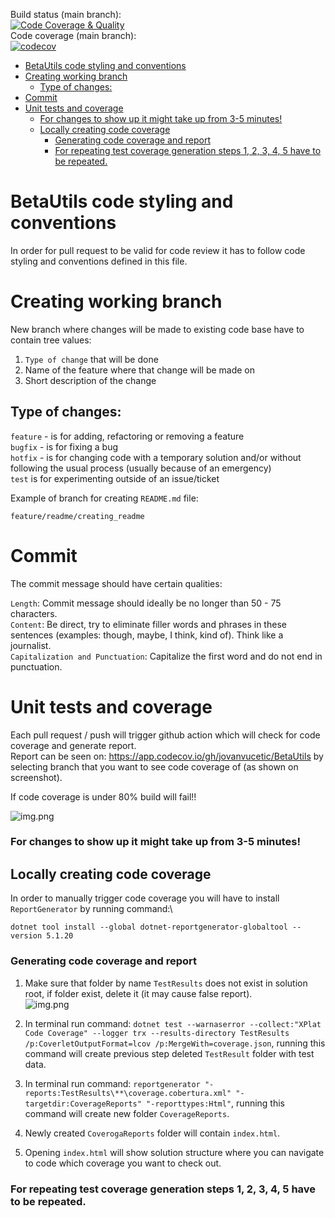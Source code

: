 Build status (main branch):\
[![Code Coverage & Quality](https://github.com/jovanvucetic/BetaUtils/actions/workflows/Code%20Coverage%20&%20Quality.yml/badge.svg)](https://github.com/jovanvucetic/BetaUtils/actions/workflows/Code%20Coverage%20&%20Quality.yml)\
Code coverage (main branch):\
[![codecov](https://codecov.io/gh/jovanvucetic/BetaUtils/branch/main/graph/badge.svg?token=HLRMMX05NP)](https://codecov.io/gh/jovanvucetic/BetaUtils)
<!-- TOC -->
* [BetaUtils code styling and conventions](#betautils-code-styling-and-conventions)
* [Creating working branch](#creating-working-branch)
  * [Type of changes:](#type-of-changes)
* [Commit](#commit)
* [Unit tests and coverage](#unit-tests-and-coverage)
    * [For changes to show up it might take up from 3-5 minutes!](#for-changes-to-show-up-it-might-take-up-from-3-5-minutes)
  * [Locally creating code coverage](#locally-creating-code-coverage)
    * [Generating code coverage and report](#generating-code-coverage-and-report)
    * [For repeating test coverage generation steps 1, 2, 3, 4, 5 have to be repeated.](#for-repeating-test-coverage-generation-steps-1-2-3-4-5-have-to-be-repeated)
<!-- TOC -->

# BetaUtils code styling and conventions

In order for pull request to be valid for code review it has to follow code styling and conventions defined in this
file.

# Creating working branch

New branch where changes will be made to existing code base have to contain tree values:

1. ```Type of change``` that will be done
2. Name of the feature where that change will be made on
3. Short description of the change

## Type of changes:

```feature``` - is for adding, refactoring or removing a feature\
```bugfix``` - is for fixing a bug\
```hotfix``` - is for changing code with a temporary solution and/or without following the usual process (usually
because of an emergency)\
```test``` is for experimenting outside of an issue/ticket

Example of branch for creating ```README.md``` file:

```feature/readme/creating_readme```

# Commit

The commit message should have certain qualities:

```Length```: Commit message should ideally be no longer than 50 - 75 characters.\
```Content```: Be direct, try to eliminate filler words and phrases in these sentences (examples: though, maybe, I
think, kind of). Think like a journalist.\
```Capitalization and Punctuation```: Capitalize the first word and do not end in punctuation.

# Unit tests and coverage

Each pull request / push will trigger github action which will check for code coverage and generate report.\
Report can be seen on: https://app.codecov.io/gh/jovanvucetic/BetaUtils
by selecting branch that you want to see code coverage of (as shown on screenshot).

If code coverage is under 80% build will fail!!

![img.png](./DocumentationResource/Screenshot%201.png)

### For changes to show up it might take up from 3-5 minutes!

## Locally creating code coverage

In order to manually trigger code coverage you will have to install `ReportGenerator` by running command:\

```dotnet tool install --global dotnet-reportgenerator-globaltool --version 5.1.20```

### Generating code coverage and report

1. Make sure that folder by name `TestResults` does not exist in solution root, if folder exist, delete it (it may cause
   false report).\
   ![img.png](./DocumentationResource/Screenshot%202.png)

2. In terminal run
   command: `dotnet test --warnaserror --collect:"XPlat Code Coverage" --logger trx --results-directory TestResults /p:CoverletOutputFormat=lcov /p:MergeWith=coverage.json`,
   running this command will create previous step deleted `TestResult` folder with test data.

3. In terminal run
   command: `reportgenerator "-reports:TestResults\**\coverage.cobertura.xml" "-targetdir:CoverageReports" "-reporttypes:Html"`,
   running this command will create new folder `CoverageReports`.

4. Newly created `CoverogaReports` folder will contain `index.html`.

5. Opening `index.html` will show solution structure where you can navigate to code which coverage you want to check
   out.

### For repeating test coverage generation steps 1, 2, 3, 4, 5 have to be repeated.

